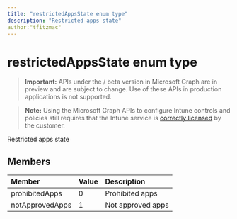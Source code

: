 ```yaml
---
title: "restrictedAppsState enum type"
description: "Restricted apps state"
author:"tfitzmac"
---
```


# restrictedAppsState enum type

> **Important:** APIs under the / beta version in Microsoft Graph are in preview and are subject to change. Use of these APIs in production applications is not supported.

> **Note:** Using the Microsoft Graph APIs to configure Intune controls and policies still requires that the Intune service is [correctly licensed](https://go.microsoft.com/fwlink/?linkid=839381) by the customer.

Restricted apps state
## Members
|Member|Value|Description|
|:---|:---|:---|
|prohibitedApps|0|Prohibited apps|
|notApprovedApps|1|Not approved apps|






